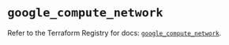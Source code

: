 # `google_compute_network`

Refer to the Terraform Registry for docs: [`google_compute_network`](https://registry.terraform.io/providers/hashicorp/google/5.24.0/docs/resources/compute_network).
